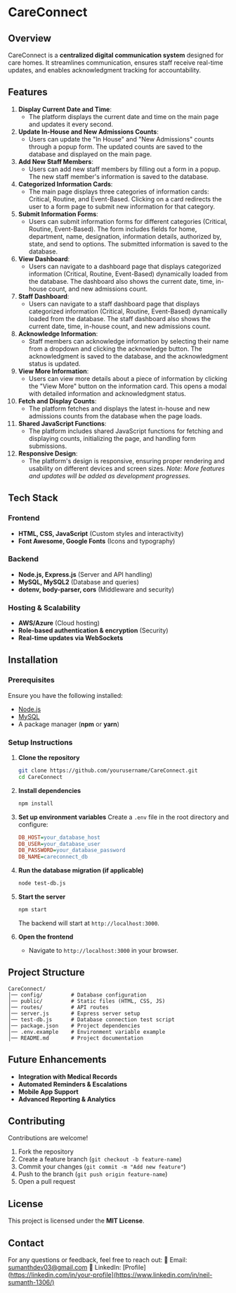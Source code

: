 # CareConnect

## Overview

CareConnect is a **centralized digital communication system** designed for care homes. It streamlines communication, ensures staff receive real-time updates, and enables acknowledgment tracking for accountability.

## Features

1. **Display Current Date and Time**:
    - The platform displays the current date and time on the main page and updates it every second.
2. **Update In-House and New Admissions Counts**:
    - Users can update the "In House" and "New Admissions" counts through a popup form. The updated counts are saved to the database and displayed on the main page.
3. **Add New Staff Members**:
    - Users can add new staff members by filling out a form in a popup. The new staff member's information is saved to the database.
4. **Categorized Information Cards**:
    - The main page displays three categories of information cards: Critical, Routine, and Event-Based. Clicking on a card redirects the user to a form page to submit new information for that category.
5. **Submit Information Forms**:
    - Users can submit information forms for different categories (Critical, Routine, Event-Based). The form includes fields for home, department, name, designation, information details, authorized by, state, and send to options. The submitted information is saved to the database.
6. **View Dashboard**:
    - Users can navigate to a dashboard page that displays categorized information (Critical, Routine, Event-Based) dynamically loaded from the database. The dashboard also shows the current date, time, in-house count, and new admissions count.
7. **Staff Dashboard**:
    - Users can navigate to a staff dashboard page that displays categorized information (Critical, Routine, Event-Based) dynamically loaded from the database. The staff dashboard also shows the current date, time, in-house count, and new admissions count.
8. **Acknowledge Information**:
    - Staff members can acknowledge information by selecting their name from a dropdown and clicking the acknowledge button. The acknowledgment is saved to the database, and the acknowledgment status is updated.
9. **View More Information**:
    - Users can view more details about a piece of information by clicking the "View More" button on the information card. This opens a modal with detailed information and acknowledgment status.
10. **Fetch and Display Counts**:
    - The platform fetches and displays the latest in-house and new admissions counts from the database when the page loads.
11. **Shared JavaScript Functions**:
    - The platform includes shared JavaScript functions for fetching and displaying counts, initializing the page, and handling form submissions.
12. **Responsive Design**:
    - The platform's design is responsive, ensuring proper rendering and usability on different devices and screen sizes.
*Note: More features and updates will be added as development progresses.*
## Tech Stack

### Frontend

-   **HTML, CSS, JavaScript** (Custom styles and interactivity)
-   **Font Awesome, Google Fonts** (Icons and typography)

### Backend

-   **Node.js, Express.js** (Server and API handling)
-   **MySQL, MySQL2** (Database and queries)
-   **dotenv, body-parser, cors** (Middleware and security)

### Hosting & Scalability

-   **AWS/Azure** (Cloud hosting)
-   **Role-based authentication & encryption** (Security)
-   **Real-time updates via WebSockets**

## Installation

### Prerequisites

Ensure you have the following installed:

-   [Node.js](https://nodejs.org/)
-   [MySQL](https://www.mysql.com/)
-   A package manager (**npm** or **yarn**)

### Setup Instructions

1.  **Clone the repository**

    ```sh
    git clone https://github.com/yourusername/CareConnect.git
    cd CareConnect
    ```

2.  **Install dependencies**

    ```sh
    npm install
    ```

3.  **Set up environment variables**
    Create a `.env` file in the root directory and configure:

    ```ini
    DB_HOST=your_database_host
    DB_USER=your_database_user
    DB_PASSWORD=your_database_password
    DB_NAME=careconnect_db
    ```

4.  **Run the database migration (if applicable)**

    ```sh
    node test-db.js
    ```

5.  **Start the server**

    ```sh
    npm start
    ```

    The backend will start at `http://localhost:3000`.

6.  **Open the frontend**
    -   Navigate to `http://localhost:3000` in your browser.

## Project Structure

```
CareConnect/
│── config/         # Database configuration
│── public/         # Static files (HTML, CSS, JS)
│── routes/         # API routes
│── server.js       # Express server setup
│── test-db.js      # Database connection test script
│── package.json    # Project dependencies
│── .env.example    # Environment variable example
│── README.md       # Project documentation
```

## Future Enhancements

-   **Integration with Medical Records**
-   **Automated Reminders & Escalations**
-   **Mobile App Support**
-   **Advanced Reporting & Analytics**

## Contributing

Contributions are welcome!

1.  Fork the repository
2.  Create a feature branch (`git checkout -b feature-name`)
3.  Commit your changes (`git commit -m "Add new feature"`)
4.  Push to the branch (`git push origin feature-name`)
5.  Open a pull request

## License

This project is licensed under the **MIT License**.

## Contact

For any questions or feedback, feel free to reach out:
📧 Email: [sumanthdev03@gmail.com](sumanthdev03@gmail.com)
🔗 LinkedIn: [Profile](https://linkedin.com/in/your-profile](https://www.linkedin.com/in/neil-sumanth-1306/)
